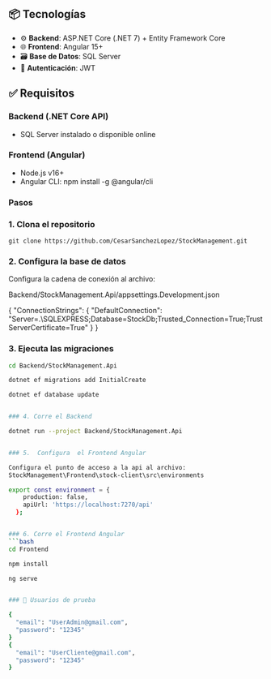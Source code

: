 
## 📦 Tecnologías

- ⚙️ **Backend**: ASP.NET Core (.NET 7) + Entity Framework Core
- 🌐 **Frontend**: Angular 15+
- 🗃️ **Base de Datos**: SQL Server
- 🔐 **Autenticación**: JWT 

## ✅ Requisitos

### Backend (.NET Core API)

- SQL Server instalado o disponible online

### Frontend (Angular)

- Node.js v16+
- Angular CLI:
  npm install -g @angular/cli
  
### Pasos
 
 
### 1. Clona el repositorio

	git clone https://github.com/CesarSanchezLopez/StockManagement.git


### 2.  Configura la base de datos

Configura la cadena de conexión al archivo:

Backend/StockManagement.Api/appsettings.Development.json

{
  "ConnectionStrings": {
    "DefaultConnection": "Server=.\\SQLEXPRESS;Database=StockDb;Trusted_Connection=True;TrustServerCertificate=True"
  }
}

### 3. Ejecuta las migraciones
```bash
cd Backend/StockManagement.Api

dotnet ef migrations add InitialCreate

dotnet ef database update


### 4. Corre el Backend

dotnet run --project Backend/StockManagement.Api


### 5.  Configura  el Frontend Angular

Configura el punto de acceso a la api al archivo:
StockManagement\Frontend\stock-client\src\environments

export const environment = {
    production: false,
    apiUrl: 'https://localhost:7270/api'
  };


### 6. Corre el Frontend Angular
```bash
cd Frontend

npm install

ng serve


### 🔐 Usuarios de prueba

{
  "email": "UserAdmin@gmail.com",
  "password": "12345"
}
{
  "email": "UserCliente@gmail.com",
  "password": "12345"
}
  
